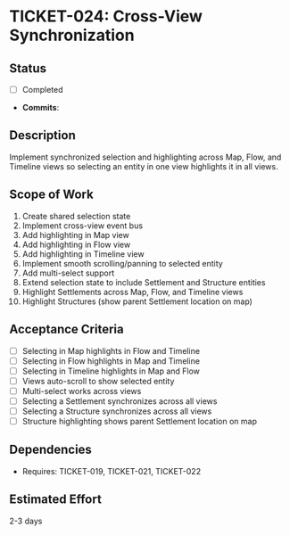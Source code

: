# TICKET-024: Cross-View Synchronization

## Status
- [ ] Completed
- **Commits**:

## Description
Implement synchronized selection and highlighting across Map, Flow, and Timeline views so selecting an entity in one view highlights it in all views.

## Scope of Work
1. Create shared selection state
2. Implement cross-view event bus
3. Add highlighting in Map view
4. Add highlighting in Flow view
5. Add highlighting in Timeline view
6. Implement smooth scrolling/panning to selected entity
7. Add multi-select support
8. Extend selection state to include Settlement and Structure entities
9. Highlight Settlements across Map, Flow, and Timeline views
10. Highlight Structures (show parent Settlement location on map)

## Acceptance Criteria
- [ ] Selecting in Map highlights in Flow and Timeline
- [ ] Selecting in Flow highlights in Map and Timeline
- [ ] Selecting in Timeline highlights in Map and Flow
- [ ] Views auto-scroll to show selected entity
- [ ] Multi-select works across views
- [ ] Selecting a Settlement synchronizes across all views
- [ ] Selecting a Structure synchronizes across all views
- [ ] Structure highlighting shows parent Settlement location on map

## Dependencies
- Requires: TICKET-019, TICKET-021, TICKET-022

## Estimated Effort
2-3 days

